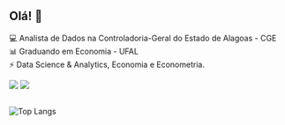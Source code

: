 ## Olá! 👋

:computer: Analista de Dados na Controladoria-Geral do Estado de Alagoas - CGE \
:bar_chart: Graduando em Economia - UFAL \
:zap: Data Science & Analytics, Economia e Econometria.

 <a href="https://www.linkedin.com/in/vinicius-oc-ventura/" target="_blank"><img src="https://img.shields.io/badge/LinkedIn-0077B5?style=for-the-badge&logo=linkedin&logoColor=white" target="_blank"></a>
  <a href="https://rpubs.com/viniventur/" target="_blank"><img src="https://img.shields.io/badge/R-276DC3?style=for-the-badge&logo=r&logoColor=white" target="_blank"></a>
##
![Top Langs](https://github-readme-stats-sigma-five.vercel.app/api/top-langs/?username=viniventur&layout=compact)

<!--
**viniventur/viniventur** is a ✨ _special_ ✨ repository because its `README.md` (this file) appears on your GitHub profile.

Here are some ideas to get you started:

- 🔭 I’m currently working on ...
- 🌱 I’m currently learning ...
- 👯 I’m looking to collaborate on ...
- 🤔 I’m looking for help with ...
- 💬 Ask me about ...
- 📫 How to reach me: ...
- 😄 Pronouns: ...
- ⚡ Fun fact: ...
-->
